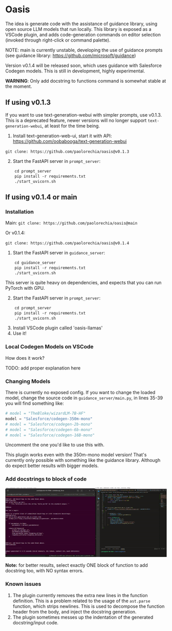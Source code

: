 # Oasis
The idea is generate code with the assistance of guidance library, using open source LLM models that run locally.
This library is exposed as a VSCode plugin, and adds code-generation commands on editor selection (invoked through right-click or command palette).

NOTE: main is currently unstable, developing the use of guidance prompts (see guidance library: https://github.com/microsoft/guidance)

Version v0.1.4 will be released soon, which uses guidance with Salesforce Codegen models. This is still in development, highly experimental.

**WARNING**: Only add docstring to functions command is somewhat stable at the moment.

## If using v0.1.3
If you want to use text-generation-webui with simpler prompts, use v0.1.3. This is a deprecated feature, newer versions will no longer support `text-generation-webui`, at least for the time being.


1. Install text-generation-web-ui, start it with API: https://github.com/oobabooga/text-generation-webui

`git clone: https://github.com/paolorechia/oasis@v0.1.3`

2. Start the FastAPI server in `prompt_server`:
```
    cd prompt_server
    pip install -r requirements.txt
    ./start_uvicorn.sh
```

## If using v0.1.4 or main
### Installation

Main:
`git clone: https://github.com/paolorechia/oasis@main`

Or v0.1.4:

`git clone: https://github.com/paolorechia/oasis@v0.1.4`


1. Start the FastAPI server in `guidance_server`:
```
    cd guidance_server
    pip install -r requirements.txt
    ./start_uvicorn.sh
```
This server is quite heavy on dependencies, and expects that you can run PyTorch with GPU.


2. Start the FastAPI server in `prompt_server`:
```
    cd prompt_server
    pip install -r requirements.txt
    ./start_uvicorn.sh
```
3. Install VSCode plugin called 'oasis-llamas'
4. Use it!

### Local Codegen Models on VSCode
How does it work?

TODO: add proper explanation here 

### Changing Models
There is currently no exposed config. If you want to change the loaded model, change the source code in
`guidance_server/main.py`, in lines 35-39 you will find something like:

```python
# model = "TheBloke/wizardLM-7B-HF"
model = "Salesforce/codegen-350m-mono"
# model = "Salesforce/codegen-2b-mono"
# model = "Salesforce/codegen-6b-mono"
# model = "Salesforce/codegen-16B-mono"
```

Uncomment the one you'd like to use this with.

This plugin works even with the 350m-mono model version! That's currently only possible with something like the guidance library.
Although do expect better results with bigger models.

### Add docstrings to block of code
![Docstring demo](docstring_example.gif)

**Note:** for better results, select exactly ONE block of function to add docstring too, with NO syntax errors.


### Known issues

1. The plugin currently removes the extra new lines in the function definition. This is a problem related to the usage of the `ast.parse` function, which strips newlines. This is used to decompose the function header from the body, and inject the docstring generation.
2. The plugin sometimes messes up the indentation of the generated docstring/input code.
